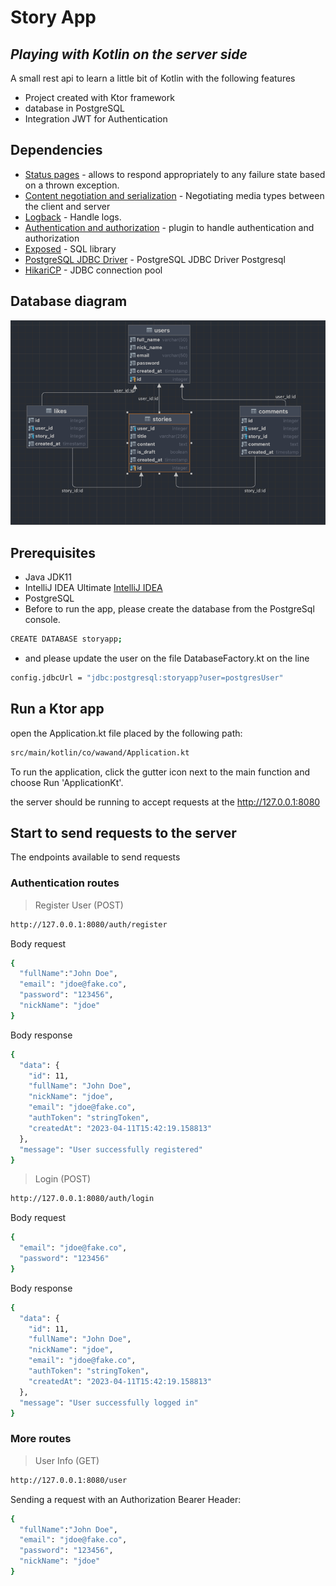 # Story App
## _Playing with Kotlin on the server side_

A small rest api to learn a little bit of Kotlin with the following features 

- Project created with Ktor framework
- database in PostgreSQL
- Integration JWT for Authentication

## Dependencies

- [Status pages](https://ktor.io/docs/status-pages.html) - allows to respond appropriately to any failure state based on a thrown exception.
- [Content negotiation and serialization](https://ktor.io/docs/serialization.html) - Negotiating media types between the client and server
- [Logback](https://github.com/qos-ch/logback) - Handle logs.
- [Authentication and authorization](https://ktor.io/docs/authentication.html) - plugin to handle authentication and authorization
- [Exposed](https://github.com/JetBrains/Exposed) - SQL library
- [PostgreSQL JDBC Driver](https://jdbc.postgresql.org/) - PostgreSQL JDBC Driver Postgresql
- [HikariCP](https://github.com/brettwooldridge/HikariCP) - JDBC connection pool

## Database diagram

![img.png](img.png)

## Prerequisites

- Java JDK11
- IntelliJ IDEA Ultimate [IntelliJ IDEA](https://www.jetbrains.com/help/idea/installation-guide.html)
- PostgreSQL
- Before to run the app, please create the database from the PostgreSql console.
```sh
CREATE DATABASE storyapp;
```
- and please update the user on the file DatabaseFactory.kt on the line
```sh
config.jdbcUrl = "jdbc:postgresql:storyapp?user=postgresUser"
```



## Run a Ktor app
open the Application.kt file placed by the following path:

```sh
src/main/kotlin/co/wawand/Application.kt
```

To run the application, click the gutter icon next to the main function and choose Run 'ApplicationKt'.

the server should be running to accept requests at the http://127.0.0.1:8080

## Start to send requests to the server
The endpoints available to send requests

### Authentication routes

>Register User (POST)
```sh
http://127.0.0.1:8080/auth/register
```
Body request
```sh
{
  "fullName":"John Doe",
  "email": "jdoe@fake.co",
  "password": "123456",
  "nickName": "jdoe"
}
```

Body response
```sh
{
  "data": {
    "id": 11,
    "fullName": "John Doe",
    "nickName": "jdoe",
    "email": "jdoe@fake.co",
    "authToken": "stringToken",
    "createdAt": "2023-04-11T15:42:19.158813"
  },
  "message": "User successfully registered"
}
```
>Login (POST)
```sh
http://127.0.0.1:8080/auth/login
```
Body request
```sh
{
  "email": "jdoe@fake.co",
  "password": "123456"
}
```

Body response
```sh
{
  "data": {
    "id": 11,
    "fullName": "John Doe",
    "nickName": "jdoe",
    "email": "jdoe@fake.co",
    "authToken": "stringToken",
    "createdAt": "2023-04-11T15:42:19.158813"
  },
  "message": "User successfully logged in"
}
```

### More routes

>User Info (GET)
```sh
http://127.0.0.1:8080/user
```
Sending a request with an Authorization Bearer Header:
```sh
{
  "fullName":"John Doe",
  "email": "jdoe@fake.co",
  "password": "123456",
  "nickName": "jdoe"
}
```
